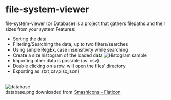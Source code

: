 # file-system-viewer
file-system-viewer (or Database) is a project that gathers filepaths and their sizes from your system
Features:
- Sorting the data
- Filtering/Searching the data, up to two filters/searches
- Using simple RegEx, case insensitivity while searching
- Create a size histogram of the loaded data
![Histogram sample](https://user-images.githubusercontent.com/95504963/159955103-7d87a90c-1cff-4202-b628-bdc99c353ed0.png)
- Importing other data is possible (as .csv)
- Double clicking on a row, will open the files' directory
- Exporting as .{txt,csv,xlsx,json}

<br>![database](https://user-images.githubusercontent.com/95504963/154506481-7baf44f2-6dab-4d58-8a6a-fc5e2ccc032c.png)<br>
database.png downloaded from
<a href="https://www.flaticon.com/free-icons/database" title="database icons">Smashicons - Flaticon</a>
